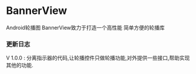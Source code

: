# BannerView
Android轮播图  BannerView致力于打造一个高性能 简单方便的轮播库
### 更新日志

V 1.0.0 : 分离指示器的代码,让轮播控件只做轮播功能,对外提供一些接口,帮助实现其他的功能.
